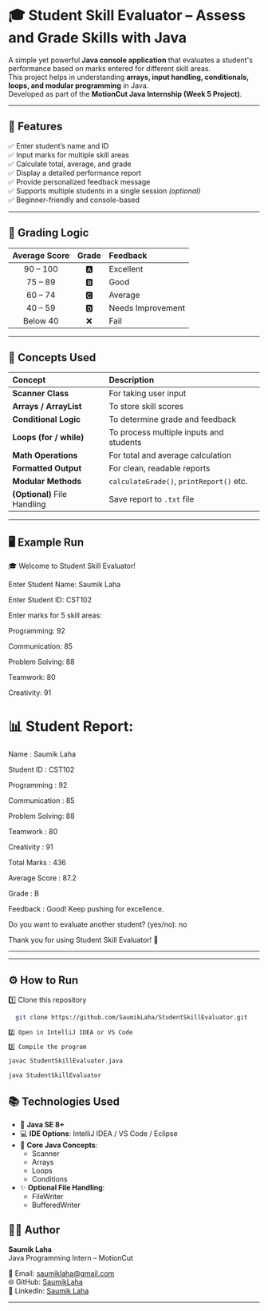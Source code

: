 # 🎓 Student Skill Evaluator – Assess and Grade Skills with Java

A simple yet powerful **Java console application** that evaluates a student's performance based on marks entered for different skill areas.  
This project helps in understanding **arrays, input handling, conditionals, loops, and modular programming** in Java.  
Developed as part of the **MotionCut Java Internship (Week 5 Project)**.

---

## 🚀 Features

✅ Enter student’s name and ID  
✅ Input marks for multiple skill areas  
✅ Calculate total, average, and grade  
✅ Display a detailed performance report  
✅ Provide personalized feedback message  
✅ Supports multiple students in a single session *(optional)*  
✅ Beginner-friendly and console-based

---

## 🧮 Grading Logic

| Average Score | Grade | Feedback |
|:--------------:|:------:|:---------|
| 90 – 100 | 🅰️ | Excellent |
| 75 – 89 | 🅱️ | Good |
| 60 – 74 | 🅲️ | Average |
| 40 – 59 | 🅳️ | Needs Improvement |
| Below 40 | ❌ | Fail |

---

## 🧠 Concepts Used

| Concept | Description |
|:--------|:-------------|
| **Scanner Class** | For taking user input |
| **Arrays / ArrayList** | To store skill scores |
| **Conditional Logic** | To determine grade and feedback |
| **Loops (for / while)** | To process multiple inputs and students |
| **Math Operations** | For total and average calculation |
| **Formatted Output** | For clean, readable reports |
| **Modular Methods** | `calculateGrade()`, `printReport()` etc. |
| **(Optional)** File Handling | Save report to `.txt` file |

---

## 🖥️ Example Run  

🎓 Welcome to Student Skill Evaluator!

Enter Student Name: Saumik Laha

Enter Student ID: CST102

Enter marks for 5 skill areas:

Programming: 92

Communication: 85

Problem Solving: 88

Teamwork: 80

Creativity: 91

# 📊 Student Report:

Name : Saumik Laha

Student ID : CST102

Programming : 92

Communication : 85

Problem Solving: 88

Teamwork : 80

Creativity : 91

Total Marks : 436

Average Score : 87.2

Grade : B

Feedback : Good! Keep pushing for excellence.

Do you want to evaluate another student? (yes/no): no

Thank you for using Student Skill Evaluator! 👋

---

---

## ⚙️ How to Run

1️⃣ Clone this repository
```bash
  git clone https://github.com/SaumikLaha/StudentSkillEvaluator.git
  
2️⃣ Open in IntelliJ IDEA or VS Code

3️⃣ Compile the program

javac StudentSkillEvaluator.java

java StudentSkillEvaluator
```

## 📚 Technologies Used
- 🧩 **Java SE 8+**
- 💻 **IDE Options**: IntelliJ IDEA / VS Code / Eclipse
- 📘 **Core Java Concepts**:
    - Scanner
    - Arrays
    - Loops
    - Conditions
- ✨ **Optional File Handling**:
    - FileWriter
    - BufferedWriter

## 👨‍💻 Author
**Saumik Laha**  
Java Programming Intern – MotionCut

📧 Email: [saumiklaha@gmail.com](mailto:saumiklaha@gmail.com)  
🌐 GitHub: [SaumikLaha](https://github.com/SaumikLaha)  
🔗 LinkedIn: [Saumik Laha](https://www.linkedin.com/in/saumik-laha)

---



